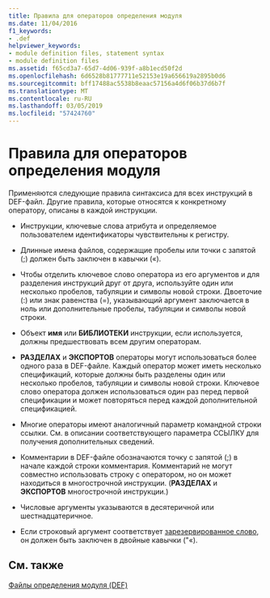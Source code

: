 ```yaml
---
title: Правила для операторов определения модуля
ms.date: 11/04/2016
f1_keywords:
- .def
helpviewer_keywords:
- module definition files, statement syntax
- module definition files
ms.assetid: f65cd3a7-65d7-4d06-939f-a8b1ecd50f2d
ms.openlocfilehash: 6d6528b81777711e52153e19a656619a2895b0d6
ms.sourcegitcommit: bff17488ac5538b8eaac57156a4d6f06b37d6b7f
ms.translationtype: MT
ms.contentlocale: ru-RU
ms.lasthandoff: 03/05/2019
ms.locfileid: "57424760"
---
```

# <a name="rules-for-module-definition-statements"></a>Правила для операторов определения модуля

Применяются следующие правила синтаксиса для всех инструкций в DEF-файл. Другие правила, которые относятся к конкретному оператору, описаны в каждой инструкции.

- Инструкции, ключевые слова атрибута и определяемое пользователем идентификаторы чувствительны к регистру.

- Длинные имена файлов, содержащие пробелы или точки с запятой (;) должен быть заключен в кавычки («).

- Чтобы отделить ключевое слово оператора из его аргументов и для разделения инструкций друг от друга, используйте один или несколько пробелов, табуляции и символы новой строки. Двоеточие (:) или знак равенства (=), указывающий аргумент заключается в ноль или дополнительные пробелы, табуляции и символы новой строки.

- Объект **имя** или **БИБЛИОТЕКИ** инструкции, если используется, должны предшествовать всем другим операторам.

- **РАЗДЕЛАХ** и **ЭКСПОРТОВ** операторы могут использоваться более одного раза в DEF-файле. Каждый оператор может иметь несколько спецификаций, которые должны быть разделены один или несколько пробелов, табуляции и символы новой строки. Ключевое слово оператора должен использоваться один раз перед первой спецификации и может повторяться перед каждой дополнительной спецификацией.

- Многие операторы имеют аналогичный параметр командной строки ссылки. См. в описании соответствующего параметра ССЫЛКУ для получения дополнительных сведений.

- Комментарии в DEF-файле обозначаются точку с запятой (;) в начале каждой строки комментария. Комментарий не могут совместно использовать строку с оператором, но он может находиться в многострочной инструкции. (**РАЗДЕЛАХ** и **ЭКСПОРТОВ** многострочной инструкции.)

- Числовые аргументы указываются в десятеричной или шестнадцатеричное.

- Если строковый аргумент соответствует [зарезервированное слово](../../build/reference/reserved-words.md), он должен быть заключен в двойные кавычки ("«).

## <a name="see-also"></a>См. также

[Файлы определения модуля (DEF)](../../build/reference/module-definition-dot-def-files.md)
